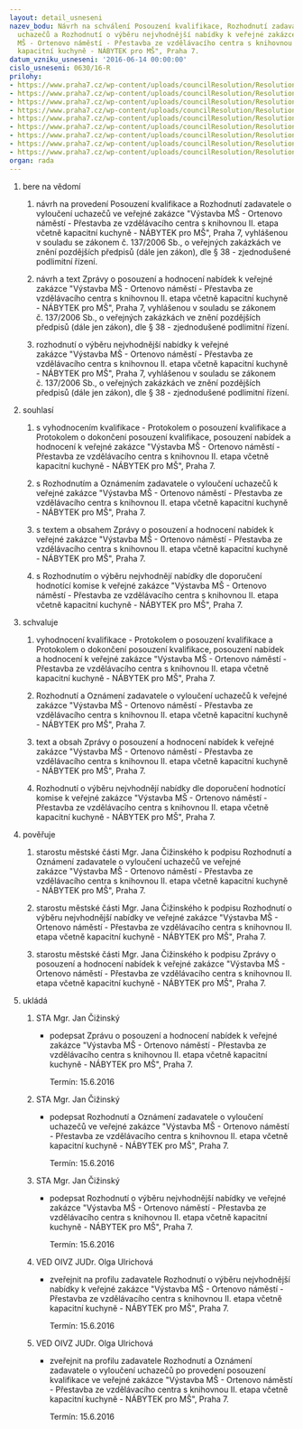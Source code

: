 ```yaml
---
layout: detail_usneseni
nazev_bodu: Návrh na schválení Posouzení kvalifikace, Rozhodnutí zadavatele o vyloučení
  uchazečů a Rozhodnutí o výběru nejvhodnější nabídky k veřejné zakázce " Výstavba
  MŠ - Ortenovo náměstí - Přestavba ze vzdělávacího centra s knihovnou II. etapa včetně
  kapacitní kuchyně - NÁBYTEK pro MŠ", Praha 7.
datum_vzniku_usneseni: '2016-06-14 00:00:00'
cislo_usneseni: 0630/16-R
prilohy:
- https://www.praha7.cz/wp-content/uploads/councilResolution/Resolutions/27877/export/1Duvodovazprava~74389.docx
- https://www.praha7.cz/wp-content/uploads/councilResolution/Resolutions/27877/export/2Usnesenic0455~74329.pdf
- https://www.praha7.cz/wp-content/uploads/councilResolution/Resolutions/27877/export/3Usnesenic0531~74332.pdf
- https://www.praha7.cz/wp-content/uploads/councilResolution/Resolutions/27877/export/8Rozhodnutiovyberunejvhodnabidky~74351.doc
- https://www.praha7.cz/wp-content/uploads/councilResolution/Resolutions/27877/export/9RozhodnutiovylouceniI~74352.doc
- https://www.praha7.cz/wp-content/uploads/councilResolution/Resolutions/27877/export/10RozhodnutiovylouceniII~74353.doc
- https://www.praha7.cz/wp-content/uploads/councilResolution/Resolutions/27877/export/11RozhodnutiovylouceniIII~74355.doc
- https://www.praha7.cz/wp-content/uploads/councilResolution/Resolutions/27877/export/12RozhodnutiovylouceniIV~74356.doc
- https://www.praha7.cz/wp-content/uploads/councilResolution/Resolutions/27877/export/export~298421.pdf
organ: rada
---
```

<OL class=urzList_view id=urzList>
<LI class=urzClass1><SPAN name="1">bere na vědomí</SPAN> 
<OL class=urzOlClass>
<LI class=urzClass2 style="TEXT-ALIGN: left"><SPAN>
<P>návrh na provedení Posouzení kvalifikace a Rozhodnutí zadavatele o vyloučení uchazečů ve veřejné zakázce "Výstavba MŠ - Ortenovo náměstí - Přestavba ze vzdělávacího centra s knihovnou II. etapa včetně kapacitní kuchyně - NÁBYTEK pro MŠ", Praha 7, vyhlášenou v souladu se zákonem č. 137/2006 Sb., o veřejných zakázkách ve znění pozdějších předpisů (dále jen zákon), dle § 38 - zjednodušené podlimitní řízení.</P></SPAN></LI>
<LI class=urzClass2 style="TEXT-ALIGN: left"><SPAN>
<P>návrh a text Zprávy o posouzení a hodnocení nabídek k veřejné zakázce "Výstavba MŠ - Ortenovo náměstí - Přestavba ze vzdělávacího centra s knihovnou II. etapa včetně kapacitní kuchyně - NÁBYTEK pro MŠ", Praha 7, vyhlášenou v souladu se zákonem <BR>č. 137/2006 Sb., o veřejných zakázkách ve znění pozdějších předpisů (dále jen zákon), dle § 38 - zjednodušené podlimitní řízení.</P></SPAN></LI>
<LI class=urzClass2 style="TEXT-ALIGN: left"><SPAN>
<P>rozhodnutí o výběru nejvhodnější nabídky&nbsp;k veřejné zakázce&nbsp;"Výstavba MŠ - Ortenovo náměstí - Přestavba ze vzdělávacího centra s knihovnou II. etapa včetně kapacitní kuchyně - NÁBYTEK pro MŠ", Praha 7, vyhlášenou v souladu se zákonem <BR>č. 137/2006 Sb., o veřejných zakázkách ve znění pozdějších předpisů (dále jen zákon), dle § 38 - zjednodušené podlimitní řízení.</P></SPAN></LI></OL></LI>
<LI class=urzClass1><SPAN name="26">souhlasí</SPAN> 
<OL class=urzOlClass>
<LI class=urzClass2 style="TEXT-ALIGN: left"><SPAN>
<P>s vyhodnocením kvalifikace - Protokolem o posouzení&nbsp;kvalifikace a Protokolem o dokončení posouzení kvalifikace,&nbsp;posouzení nabídek a hodnocení&nbsp;k veřejné zakázce "Výstavba MŠ - Ortenovo náměstí - Přestavba ze vzdělávacího centra s knihovnou II. etapa včetně kapacitní kuchyně - NÁBYTEK pro MŠ", Praha 7.&nbsp;</P></SPAN></LI>
<LI class=urzClass2 style="TEXT-ALIGN: left"><SPAN>
<P>s Rozhodnutím a Oznámením zadavatele o vyloučení uchazečů k veřejné zakázce "Výstavba MŠ - Ortenovo náměstí - Přestavba ze vzdělávacího centra s knihovnou II. etapa včetně kapacitní kuchyně - NÁBYTEK pro MŠ", Praha 7.</P></SPAN></LI>
<LI class=urzClass2 style="TEXT-ALIGN: left"><SPAN>
<P>s textem a obsahem Zprávy o posouzení a hodnocení nabídek k veřejné zakázce "Výstavba MŠ - Ortenovo náměstí - Přestavba ze vzdělávacího centra s knihovnou II. etapa včetně kapacitní kuchyně - NÁBYTEK pro MŠ", Praha 7.</P></SPAN></LI>
<LI class=urzClass2 style="TEXT-ALIGN: left"><SPAN>
<P>s Rozhodnutím o výběru nejvhodnějí nabídky dle doporučení hodnotící komise k veřejné zakázce "Výstavba MŠ - Ortenovo náměstí - Přestavba ze vzdělávacího centra s knihovnou II. etapa včetně kapacitní kuchyně - NÁBYTEK pro MŠ", Praha 7.</P></SPAN></LI></OL></LI>
<LI class=urzClass1><SPAN name="24">schvaluje</SPAN> 
<OL class=urzOlClass>
<LI class=urzClass2 style="TEXT-ALIGN: left"><SPAN>
<P>vyhodnocení kvalifikace - Protokolem o posouzení&nbsp;kvalifikace a Protokolem o dokončení posouzení kvalifikace, posouzení nabídek a&nbsp;hodnocení&nbsp;k veřejné zakázce "Výstavba MŠ - Ortenovo náměstí - Přestavba ze vzdělávacího centra s knihovnou II. etapa včetně kapacitní kuchyně - NÁBYTEK pro MŠ", Praha 7.</P></SPAN></LI>
<LI class=urzClass2 style="TEXT-ALIGN: left"><SPAN>
<P>Rozhodnutí a Oznámení zadavatele o vyloučení uchazečů k veřejné zakázce "Výstavba MŠ - Ortenovo náměstí - Přestavba ze vzdělávacího centra s knihovnou II. etapa včetně kapacitní kuchyně - NÁBYTEK pro MŠ", Praha 7.</P></SPAN></LI>
<LI class=urzClass2 style="TEXT-ALIGN: left"><SPAN>
<P>text a obsah Zprávy o posouzení a hodnocení nabídek k veřejné zakázce "Výstavba MŠ - Ortenovo náměstí - Přestavba ze vzdělávacího centra s knihovnou II. etapa včetně kapacitní kuchyně - NÁBYTEK pro MŠ", Praha 7.</P></SPAN></LI>
<LI class=urzClass2 style="TEXT-ALIGN: left"><SPAN>
<P>Rozhodnutí o výběru nejvhodnějí nabídky dle doporučení hodnotící komise k veřejné zakázce "Výstavba MŠ - Ortenovo náměstí - Přestavba ze vzdělávacího centra s knihovnou II. etapa včetně kapacitní kuchyně - NÁBYTEK pro MŠ", Praha 7.</P></SPAN></LI></OL></LI>
<LI class=urzClass1><SPAN name="16">pověřuje</SPAN> 
<OL class=urzOlClass>
<LI class=urzClass2 style="TEXT-ALIGN: left"><SPAN>
<P>starostu městské části&nbsp;Mgr. Jana Čižinského k podpisu Rozhodnutí a Oznámení zadavatele o vyloučení uchazečů&nbsp;ve&nbsp;veřejné zakázce&nbsp;"Výstavba MŠ - Ortenovo náměstí - Přestavba ze vzdělávacího centra s knihovnou II. etapa včetně kapacitní kuchyně - NÁBYTEK pro MŠ", Praha 7.</P></SPAN></LI>
<LI class=urzClass2 style="TEXT-ALIGN: left"><SPAN>
<P>starostu městské části Mgr. Jana Čižinského k podpisu Rozhodnutí&nbsp;o výběru nejvhodnější nabídky ve veřejné zakázce "Výstavba MŠ - Ortenovo náměstí - Přestavba ze vzdělávacího centra s knihovnou II. etapa včetně kapacitní kuchyně - NÁBYTEK pro MŠ", Praha 7.</P></SPAN></LI>
<LI class=urzClass2 style="TEXT-ALIGN: left"><SPAN>
<P>starostu městské části Mgr. Jana Čižinského k podpisu&nbsp;Zprávy o posouzení a hodnocení nabídek&nbsp;k veřejné zakázce "Výstavba MŠ - Ortenovo náměstí - Přestavba ze vzdělávacího centra s knihovnou II. etapa včetně kapacitní kuchyně - NÁBYTEK pro MŠ", Praha 7.</P></SPAN></LI></OL></LI>
<LI class=urzClass1 id=urzUkoly><SPAN name="1">ukládá</SPAN>
<OL class=urzOlClass>
<LI class=urzClass2><SPAN>
<P>STA Mgr. Jan Čižinský</P></SPAN>
<UL class=urzUlClass>
<LI class=urzClass3><SPAN>
<P>podepsat Zprávu o posouzení a hodnocení nabídek k veřejné zakázce "Výstavba MŠ - Ortenovo náměstí - Přestavba ze vzdělávacího centra s knihovnou II. etapa včetně kapacitní kuchyně - NÁBYTEK pro MŠ", Praha 7.</P></SPAN><SPAN class=urzUkolTermin>Termín:&nbsp;15.6.2016</SPAN></LI></UL></LI>
<LI class=urzClass2><SPAN>
<P>STA Mgr. Jan Čižinský</P></SPAN>
<UL class=urzUlClass>
<LI class=urzClass3><SPAN>
<P>podepsat Rozhodnutí a Oznámení zadavatele o vyloučení uchazečů ve veřejné zakázce "Výstavba MŠ - Ortenovo náměstí - Přestavba ze vzdělávacího centra s knihovnou II. etapa včetně kapacitní kuchyně - NÁBYTEK pro MŠ", Praha 7.</P></SPAN><SPAN class=urzUkolTermin>Termín:&nbsp;15.6.2016</SPAN></LI></UL></LI>
<LI class=urzClass2><SPAN>
<P>STA Mgr. Jan Čižinský</P></SPAN>
<UL class=urzUlClass>
<LI class=urzClass3><SPAN>
<P>podepsat Rozhodnutí o výběru nejvhodnější nabídky ve veřejné zakázce "Výstavba MŠ - Ortenovo náměstí - Přestavba ze vzdělávacího centra s knihovnou II. etapa včetně kapacitní kuchyně - NÁBYTEK pro MŠ", Praha 7.</P></SPAN><SPAN class=urzUkolTermin>Termín:&nbsp;15.6.2016</SPAN></LI></UL></LI>
<LI class=urzClass2><SPAN>
<P>VED OIVZ JUDr. Olga Ulrichová</P></SPAN>
<UL class=urzUlClass>
<LI class=urzClass3><SPAN>
<P>zveřejnit na profilu zadavatele Rozhodnutí o výběru nejvhodnější nabídky k veřejné zakázce "Výstavba MŠ - Ortenovo náměstí - Přestavba ze vzdělávacího centra s knihovnou II. etapa včetně kapacitní kuchyně - NÁBYTEK pro MŠ", Praha 7.</P></SPAN><SPAN class=urzUkolTermin>Termín:&nbsp;15.6.2016</SPAN></LI></UL></LI>
<LI class=urzClass2><SPAN>
<P>VED OIVZ JUDr. Olga Ulrichová</P></SPAN>
<UL class=urzUlClass>
<LI class=urzClass3><SPAN>
<P>zveřejnit na profilu zadavatele Rozhodnutí a Oznámení zadavatele o vyloučení uchazečů po provedení posouzení kvalifikace ve veřejné zakázce "Výstavba MŠ - Ortenovo náměstí - Přestavba ze vzdělávacího centra s knihovnou II. etapa včetně kapacitní kuchyně - NÁBYTEK pro MŠ", Praha 7.</P></SPAN><SPAN class=urzUkolTermin>Termín:&nbsp;15.6.2016</SPAN></LI></UL></LI></OL></LI></OL>